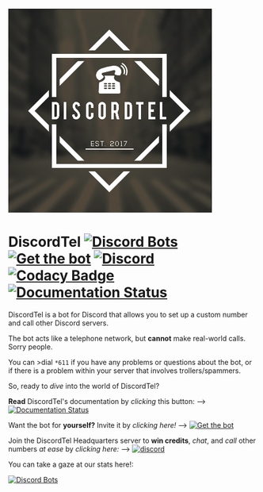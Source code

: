 ![DiscordTel Logo](./discordtel.png)
# DiscordTel [![Discord Bots](https://discordbots.org/api/widget/status/377609965554237453.png)](https://discordbots.org/bot/377609965554237453) [![Get the bot](https://img.shields.io/badge/Discord-Get_The_Bot-7289DA.svg)](https://discordapp.com/oauth2/authorize?client_id=377609965554237453&scope=bot) [![Discord](https://img.shields.io/badge/Discord-Support_Server-7289DA.svg)](https://discord.gg/RN7pxrB) [![Codacy Badge](https://api.codacy.com/project/badge/Grade/e43f2cd06bca428c8389c8f0378a85bc)](https://www.codacy.com/app/austinhuang0131/discordtel?utm_source=github.com&amp;utm_medium=referral&amp;utm_content=austinhuang0131/discordtel&amp;utm_campaign=Badge_Grade) [![Documentation Status](https://readthedocs.org/projects/discordtel/badge/?version=latest)](http://discordtel.readthedocs.io/en/latest/?badge=readthedocs)

DiscordTel is a bot for Discord that allows you to set up a custom number and call other Discord servers.

The bot acts like a telephone network, but **cannot** make real-world calls. Sorry people.

You can >dial `*611` if you have any problems or questions about the bot, or if there is a problem within your server that involves trollers/spammers.

So, ready to *dive* into the world of DiscordTel?

**Read** DiscordTel's documentation by *clicking* this button: --> [![Documentation Status](https://readthedocs.org/projects/discordtel/badge/?version=latest)](http://discordtel.readthedocs.io/en/latest/?badge=readthedocs)

Want the bot for **yourself?** Invite it by *clicking here!* --> [![Get the bot](https://img.shields.io/badge/Discord-Get_The_Bot-7289DA.svg)](https://discordapp.com/oauth2/authorize?client_id=377609965554237453&scope=bot)

Join the DiscordTel Headquarters server to **win credits**, *chat*, and *call* other numbers *at ease* by *clicking here:* --> [![discord](https://img.shields.io/badge/Discord-Support_Server-7289DA.svg)](https://discord.gg/RN7pxrB)

You can take a gaze at our stats here!:

[![Discord Bots](https://discordbots.org/api/widget/377609965554237453.png)](https://discordbots.org/bot/377609965554237453)
